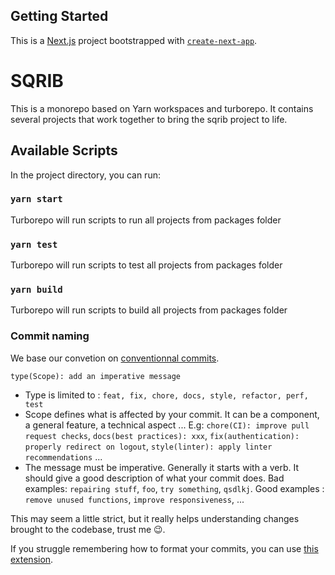 ## Getting Started
This is a [Next.js](https://nextjs.org/) project bootstrapped with [`create-next-app`](https://github.com/vercel/next.js/tree/canary/packages/create-next-app).

# SQRIB
This is a monorepo based on Yarn workspaces and turborepo. It contains several projects that work together to bring the sqrib project to life.

## Available Scripts

In the project directory, you can run:

### `yarn start`
Turborepo will run scripts to run all projects from packages folder

### `yarn test`

Turborepo will run scripts to test all projects from packages folder

### `yarn build`

Turborepo will run scripts to build all projects from packages folder

### Commit naming
We base our convetion on [conventionnal commits](https://www.conventionalcommits.org/en/v1.0.0-beta.2/).
``` 
type(Scope): add an imperative message
```
- Type is limited to :
`feat, fix, chore, docs, style, refactor, perf, test`
- Scope defines what is affected by your commit. It can be a component, a general feature, a technical aspect ... E.g: `chore(CI): improve pull request checks`, `docs(best practices): xxx`, `fix(authentication): properly redirect on logout`, `style(linter): apply linter recommendations` ...
- The message must be imperative. Generally it starts with a verb. It should give a good description of what your commit does. Bad examples: `repairing stuff`, `foo`, `try something`, `qsdlkj`. Good examples : `remove unused functions`, `improve responsiveness`, ...

This may seem a little strict, but it really helps understanding changes brought to the codebase, trust me 😉.

If you struggle remembering how to format your commits, you can use [this extension](https://marketplace.visualstudio.com/items?itemName=vivaxy.vscode-conventional-commits).

